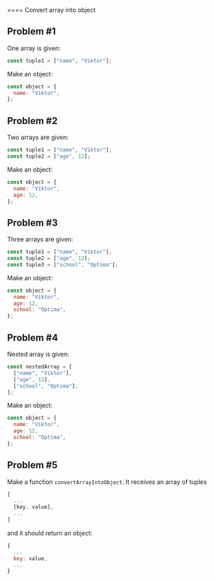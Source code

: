====
Convert array into object

## Problem #1

One array is given:

```javascript
const tuple1 = ["name", "Viktor"];
```

Make an object:

```javascript
const object = {
  name: "Viktor",
};
```

## Problem #2

Two arrays are given:

```javascript
const tuple1 = ["name", "Viktor"];
const tuple2 = ["age", 12];
```

Make an object:

```javascript
const object = {
  name: "Viktor",
  age: 12,
};
```

## Problem #3

Three arrays are given:

```javascript
const tuple1 = ["name", "Viktor"];
const tuple2 = ["age", 12];
const tuple3 = ["school", "Optima"];
```

Make an object:

```javascript
const object = {
  name: "Viktor",
  age: 12,
  school: "Optima",
};
```

## Problem #4

Nested array is given:

```javascript
const nestedArray = [
  ["name", "Viktor"],
  ["age", 12],
  ["school", "Optima"],
];
```

Make an object:

```javascript
const object = {
  name: "Viktor",
  age: 12,
  school: "Optima",
};
```

## Problem #5

Make a function `convertArrayIntoObject`. It receives an array of tuples

```javascript
[
  ...
  [key, value],
  ...
]
```

and it should return an object:

```javascript
{
  ...
  key: value,
  ...
}
```
